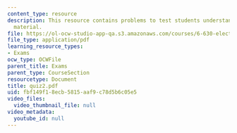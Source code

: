 ```yaml
---
content_type: resource
description: This resource contains problems to test students understanding of course
  material.
file: https://ol-ocw-studio-app-qa.s3.amazonaws.com/courses/6-630-electromagnetics-fall-2006/fbf149f18ecb5815aaf9c78d5b6c05e5_quiz2.pdf
file_type: application/pdf
learning_resource_types:
- Exams
ocw_type: OCWFile
parent_title: Exams
parent_type: CourseSection
resourcetype: Document
title: quiz2.pdf
uid: fbf149f1-8ecb-5815-aaf9-c78d5b6c05e5
video_files:
  video_thumbnail_file: null
video_metadata:
  youtube_id: null
---
```

